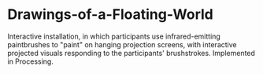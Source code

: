 Drawings-of-a-Floating-World
============================

Interactive installation, in which participants use infrared-emitting paintbrushes to "paint" on hanging projection screens, with interactive projected visuals responding to the participants' brushstrokes. Implemented in Processing.
